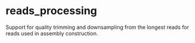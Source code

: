 # reads_processing
Support for quality trimming and downsampling from the longest reads for reads used in assembly construction.
